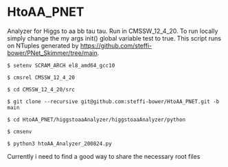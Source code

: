 # HtoAA_PNET
Analyzer for Higgs to aa bb tau tau. 
Run in CMSSW_12_4_20.
To run locally simply change the my args init() global variable test to true. This script runs on NTuples generated by https://github.com/steffi-bower/PNet_Skimmer/tree/main.


```
$ setenv SCRAM_ARCH el8_amd64_gcc10 

$ cmsrel CMSSW_12_4_20

$ cd CMSSW_12_4_20/src

$ git clone --recursive git@github.com:steffi-bower/HtoAA_PNET.git -b main

$ cd HtoAA_PNET/higgstoaaAnalyzer/higgstoaaAnalyzer/python

$ cmsenv

$ python3 htoAA_Analyzer_200824.py
```
Currently i need to find a good way to share the necessary root files
